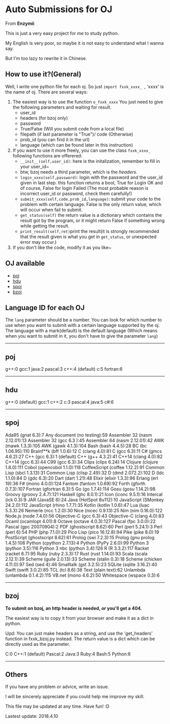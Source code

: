 # Auto Submissions for OJ

From **Enzymii**

This is just a very easy project for me to study python.

My English is very poor, so maybe it is not easy to understand what I wanna say.

But I'm too lazy to rewrite it in Chinese.

## How to use it?(General)

Well, I write one python file for each oj.
So just `import fxxk_xxxx_ `, 'xxxx' is the name of oj.
There are several ways:

1. The easiest way is to use the function `o_fxxk_xxxx`
   You just need to give the following parameters and waiting for result.
   - user_id
   - headers (for bzoj only)
   - password
   - True/False (Will you submit code from a local file)
   - filepath (if last parameter is "True")/ code (Otherwise)
   - prob_id (you can find it in the url)
   - language (which can be found later in this instruction)
2. If you want to use it more freely, you can use the class `fxxk_xxxx_`
   following functions are offerered:
   - `__init__(self,user_id)`: here is the initalization, remember to fill in your user_id~
   - btw, bzoj needs a third parameter, which is the *headers*.
   - `login_xxxx(self,password)`: login with the password and the user_id given in last step.
     this function returns a bool, True for Login OK and of course, False for login Failed (The most probable reason is incorrect user_id or password, check them carefully!)
   - `submit_xxxx(self,code,prob_id,language)`: submit your code to the problem with certain language. False is the only return value, which will occur when fail to submit.
   - `get_status(self)`  the return value is a dictionary which contains the result got by the program, or it might return False if something wrong while getting the result.
   - `print_result(self,ret)`print the result(it is strongly recommended that the result given is what you get in `get_status`, or unexpected error may occur.)
3. If you don't like the code, modify it as you like~

## OJ available

- [poj](http://poj.org/)
- [hdu](http://acm.hdu.edu.cn/)
- [spoj](http://www.spoj.com/)
- [bzoj](https://www.lydsy.com)

## Language ID for each OJ

The `lang` parameter should be a number. You can look for which number to use when you want to submit with a certain language supported by the oj. The language with a mark(default) is the default language (Which means when you want to submit in it, you don't have to give the parameter `lang`)

***

## poj

g++:0
gcc:1
java:2
pascal:3
c++:4 (default)
c:5
fortran:6

***
## hdu

g++:0 (default)
gcc:1
c++:2
c:3
pascal:4
java:5
c#:6

***
## spoj

Ada95 (gnat 6.3):7
Any document (no testing):59
Assembler 32 (nasm 2.12.01):13
Assembler 32 (gcc 6.3 ):45
Assembler 64 (nasm 2.12.01):42
AWK (mawk 1.3.3):105
AWK (gawk 4.1.3):104
Bash (bash 4.4.5):28
BC (bc 1.06.95):110
Brainf**k (bff 1.0.6):12
C (clang 4.0):81
C (gcc 6.3):11
C# (gmcs 4.6.2):27
C++ (gcc 6.3):1 (default)
C++ (g++ 4.3.2):41
C++14 (clang 4.0):82
C++14 (gcc 6.3):44
C99 (gcc 6.3):34
Clips (clips 6.24):14
Clojure (clojure 1.8.0):111
Cobol (opencobol 1.1.0):118
CoffeeScript (coffee 1.12.2):91
Common Lisp (sbcl 1.3.13):31
Common Lisp (clisp 2.49):32
D (dmd 2.072.2):102
D (ldc 1.1.0):84
D (gdc 6.3):20
Dart (dart 1.21):48
Elixir (elixir 1.3.3):96
Erlang (erl 19):36
F# (mono 4.0.0):124
Fantom (fantom 1.0.69):92
Forth (gforth 0.7.3):107
Fortran (gfortran 6.3):5
Go (go 1.7.4):114
Gosu (gosu 1.14.2):98
Groovy (groovy 2.4.7):121
Haskell (ghc 8.0.1):21
Icon (iconc 9.5.1):16
Intercal (ick 0.3):9
JAR (JavaSE 6):24
Java (HotSpot 8u112):10
JavaScript (SMonkey 24.2.0):112
JavaScript (rhino 1.7.7):35
Kotlin (kotlin 1.0.6):47
Lua (luac 5.3.3):26
Nemerle (ncc 1.2.0):30
Nice (nicec 0.9.13):25
Nim (nim 0.16.0):122
Node.js (node 7.4.0):56
Objective-C (gcc 6.3):43
Objective-C (clang 4.0):83
Ocaml (ocamlopt 4.01):8
Octave (octave 4.0.3):127
Pascal (fpc 3.0.0):22
Pascal (gpc 20070904):2
PDF (ghostscript 8.62):60
Perl (perl 5.24.1):3
Perl (perl 6):54
PHP (php 7.1.0):29
Pico Lisp (pico 16.12.8):94
Pike (pike 8.0):19
PostScript (ghostscript 8.62):61
Prolog (swi 7.2.3):15
Prolog (gnu prolog 1.4.5):108
Python (cpython 2.7.13):4
Python (PyPy 2.6.0):99
Python 3 (python  3.5):116
Python 3 nbc (python 3.4):126
R (R 3.3.2):117
Racket (racket 6.7):95
Ruby (ruby 2.3.3):17
Rust (rust 1.14.0):93
Scala (scala 2.12.1):39
Scheme (guile 2.0.13):33
Scheme (stalin 0.3):18
Scheme (chicken 4.11.0):97
Sed (sed 4):46
Smalltalk (gst 3.2.5):23
SQLite (sqlite 3.16.2):40
Swift (swift 3.0.2):85
TCL (tcl 8.6):38
Text (plain text):62
Unlambda (unlambda 0.1.4.2):115
VB.net (mono 4.6.2):50
Whitespace (wspace 0.3):6

***
## bzoj

**To submit on bzoj, an http header is needed, or you'll get a 404.**

The easiest way is to copy it from your browser and make it as a dict in python.

Upd: You can just make headers as a string, and use the 'get_headers' function in fxxk_bzoj.py instead.
The return value is a dict which can be directly used as the parameter.

C:0
C++:1 (default)
Pascal:2
Java:3
Ruby:4
Bash:5
Python:6

***
## Others

If you have any problem or advice, write an issue.

I will be sincerely appreciate if you could help me improve my skill.

This file may be updated at any time. Have fun! :D

Lastest update: 2018.4.10
